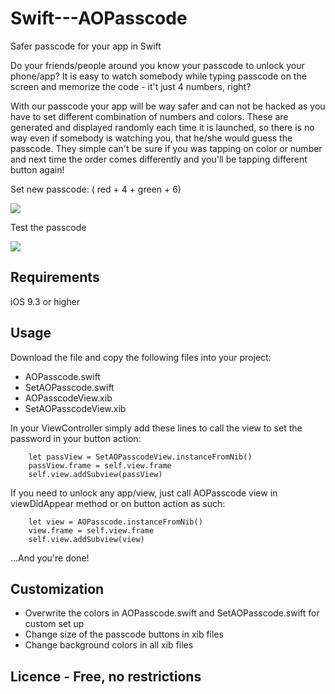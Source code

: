 # Swift---AOPasscode
Safer passcode for your app in Swift

Do your friends/people around you know your passcode to unlock your phone/app? It is easy to watch somebody while typing passcode on the screen and memorize the code - it't just 4 numbers, right?

With our passcode your app will be way safer and can not be hacked as you have to set different combination of numbers and colors. These are generated and displayed randomly each time it is launched, so there is no way even if somebody
is watching you, that he/she would guess the passcode. They simple can't be sure if you was tapping on color or number and next time the order comes differently and you'll be tapping different button again!

Set new passcode: ( red + 4 + green + 6)

![](http://www.viralideasltd.com/github/SetPasscode.gif)

Test the passcode

![](http://www.viralideasltd.com/github/TestPasscode.gif)



## Requirements 
iOS 9.3 or higher

## Usage
Download the file and copy the following files into your project:

* AOPasscode.swift
* SetAOPasscode.swift
* AOPasscodeView.xib
* SetAOPasscodeView.xib

In your ViewController simply add these lines to call the view to set the password in your button action:

        let passView = SetAOPasscodeView.instanceFromNib()
        passView.frame = self.view.frame
        self.view.addSubview(passView)

If you need to unlock any app/view, just call AOPasscode view in viewDidAppear method or on button action as such:

        let view = AOPasscode.instanceFromNib()
        view.frame = self.view.frame
        self.view.addSubview(view)

...And you're done!

## Customization

* Overwrite the colors in AOPasscode.swift and SetAOPasscode.swift for custom set up
* Change size of the passcode buttons in xib files
* Change background colors in all xib files

## Licence - Free, no restrictions
